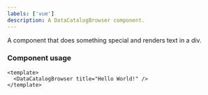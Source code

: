```yaml
---
labels: ['vue']
description: A DataCatalogBrowser component.
---
```


A component that does something special and renders text in a div.

### Component usage

```vue
<template>
  <DataCatalogBrowser title="Hello World!" />
</template>
```
